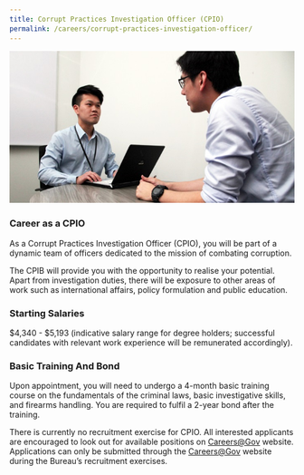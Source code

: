 ```yaml
---
title: Corrupt Practices Investigation Officer (CPIO)
permalink: /careers/corrupt-practices-investigation-officer/
---
```


<img src="/images/careers_cpio.jpg" alt="cpio">

### **Career as a CPIO**

As a Corrupt Practices Investigation Officer (CPIO), you will be part of a dynamic team of officers dedicated to the mission of combating corruption.

The CPIB will provide you with the opportunity to realise your potential. Apart from investigation duties, there will be exposure to other areas of work such as international affairs, policy formulation and public education.


### **Starting Salaries**

$4,340 - $5,193 (indicative salary range for degree holders; successful candidates with relevant work experience will be remunerated accordingly).


### **Basic Training And Bond**

Upon appointment, you will need to undergo a 4-month basic training course on the fundamentals of the criminal laws, basic investigative skills, and firearms handling.  You are required to fulfil a 2-year bond after the training.

There is currently no recruitment exercise for CPIO. All interested applicants are encouraged to look out for available positions on [Careers@Gov](https://www.careers.gov.sg/) website. Applications can only be submitted through the [Careers@Gov](https://www.careers.gov.sg/) website during the Bureau’s recruitment exercises.
